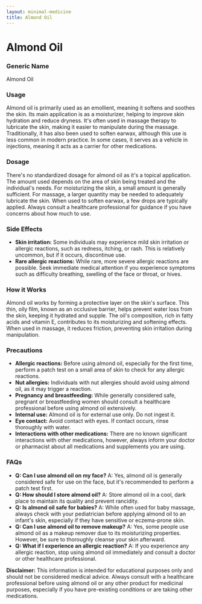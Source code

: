 ```yaml
---
layout: minimal-medicine
title: Almond Oil
---
```


# Almond Oil
### Generic Name
Almond Oil

### Usage
Almond oil is primarily used as an emollient, meaning it softens and soothes the skin. Its main application is as a moisturizer, helping to improve skin hydration and reduce dryness.  It's often used in massage therapy to lubricate the skin, making it easier to manipulate during the massage.  Traditionally, it has also been used to soften earwax, although this use is less common in modern practice.  In some cases, it serves as a vehicle in injections, meaning it acts as a carrier for other medications.

### Dosage
There's no standardized dosage for almond oil as it's a topical application.  The amount used depends on the area of skin being treated and the individual's needs.  For moisturizing the skin, a small amount is generally sufficient.  For massage, a larger quantity may be needed to adequately lubricate the skin.  When used to soften earwax, a few drops are typically applied.  Always consult a healthcare professional for guidance if you have concerns about how much to use.

### Side Effects
* **Skin irritation:**  Some individuals may experience mild skin irritation or allergic reactions, such as redness, itching, or rash.  This is relatively uncommon, but if it occurs, discontinue use.
* **Rare allergic reactions:** While rare, more severe allergic reactions are possible.  Seek immediate medical attention if you experience symptoms such as difficulty breathing, swelling of the face or throat, or hives.

### How it Works
Almond oil works by forming a protective layer on the skin's surface. This thin, oily film, known as an occlusive barrier, helps prevent water loss from the skin, keeping it hydrated and supple.  The oil's composition, rich in fatty acids and vitamin E, contributes to its moisturizing and softening effects.  When used in massage, it reduces friction, preventing skin irritation during manipulation.

### Precautions
* **Allergic reactions:** Before using almond oil, especially for the first time, perform a patch test on a small area of skin to check for any allergic reactions.
* **Nut allergies:** Individuals with nut allergies should avoid using almond oil, as it may trigger a reaction.
* **Pregnancy and breastfeeding:** While generally considered safe, pregnant or breastfeeding women should consult a healthcare professional before using almond oil extensively.
* **Internal use:** Almond oil is for external use only. Do not ingest it.
* **Eye contact:** Avoid contact with eyes. If contact occurs, rinse thoroughly with water.
* **Interactions with other medications:** There are no known significant interactions with other medications, however, always inform your doctor or pharmacist about all medications and supplements you are using.

### FAQs

* **Q: Can I use almond oil on my face?** A: Yes, almond oil is generally considered safe for use on the face, but it's recommended to perform a patch test first.
* **Q: How should I store almond oil?** A: Store almond oil in a cool, dark place to maintain its quality and prevent rancidity.
* **Q: Is almond oil safe for babies?** A:  While often used for baby massage, always check with your pediatrician before applying almond oil to an infant's skin, especially if they have sensitive or eczema-prone skin.
* **Q: Can I use almond oil to remove makeup?** A: Yes, some people use almond oil as a makeup remover due to its moisturizing properties. However, be sure to thoroughly cleanse your skin afterward.
* **Q: What if I experience an allergic reaction?** A: If you experience any allergic reaction, stop using almond oil immediately and consult a doctor or other healthcare professional.


**Disclaimer:** This information is intended for educational purposes only and should not be considered medical advice.  Always consult with a healthcare professional before using almond oil or any other product for medicinal purposes, especially if you have pre-existing conditions or are taking other medications.
